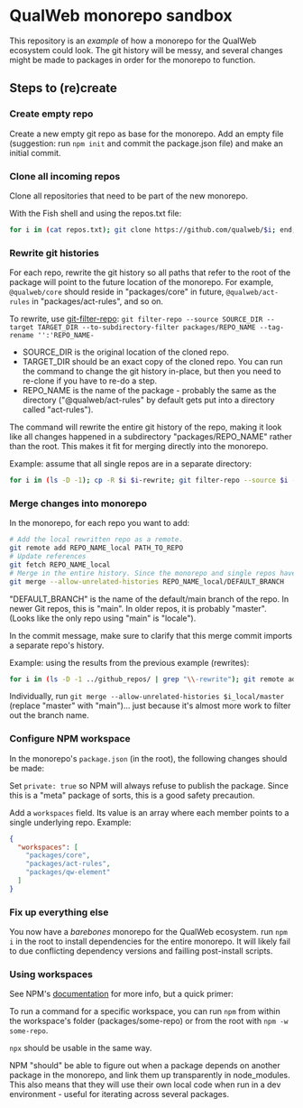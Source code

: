 # QualWeb monorepo sandbox

This repository is an *example* of how a monorepo for the QualWeb ecosystem could look. The git history will be messy, and several changes might be made to packages in order for the monorepo to function.

## Steps to (re)create

### Create empty repo

Create a new empty git repo as base for the monorepo. Add an empty file (suggestion: run `npm init` and commit the package.json file) and make an initial commit.

### Clone all incoming repos

Clone all repositories that need to be part of the new monorepo.

With the Fish shell and using the repos.txt file:

```bash
for i in (cat repos.txt); git clone https://github.com/qualweb/$i; end;
```

### Rewrite git histories

For each repo, rewrite the git history so all paths that refer to the root of the package will point to the future location of the monorepo. For example, `@qualweb/core` should reside in "packages/core" in future, `@qualweb/act-rules` in "packages/act-rules", and so on.

To rewrite, use [git-filter-repo](https://github.com/newren/git-filter-repo/): `git filter-repo --source SOURCE_DIR --target TARGET_DIR --to-subdirectory-filter packages/REPO_NAME --tag-rename '':'REPO_NAME-`

- SOURCE_DIR is the original location of the cloned repo.
- TARGET_DIR should be an exact copy of the cloned repo. You can run the command to change the git history in-place, but then you need to re-clone if you have to re-do a step.
- REPO_NAME is the name of the package - probably the same as the directory ("@qualweb/act-rules" by default gets put into a directory called "act-rules").

The command will rewrite the entire git history of the repo, making it look like all changes happened in a subdirectory "packages/REPO_NAME" rather than the root. This makes it fit for merging directly into the monorepo.

Example: assume that all single repos are in a separate directory:

```bash
for i in (ls -D -1); cp -R $i $i-rewrite; git filter-repo --source $i --target $i-rewrite --to-subdirectory-filter packages/$i --tag-rename '':"$i-"; end;
```

### Merge changes into monorepo

In the monorepo, for each repo you want to add:

```bash
# Add the local rewritten repo as a remote.
git remote add REPO_NAME_local PATH_TO_REPO
# Update references
git fetch REPO_NAME_local
# Merge in the entire history. Since the monorepo and single repos have nothing in common, the flag is necessary.
git merge --allow-unrelated-histories REPO_NAME_local/DEFAULT_BRANCH
```

"DEFAULT_BRANCH" is the name of the default/main branch of the repo. In newer Git repos, this is "main". In older repos, it is probably "master". (Looks like the only repo using "main" is "locale").

In the commit message, make sure to clarify that this merge commit imports a separate repo's history.

Example: using the results from the previous example (rewrites):

```bash
for i in (ls -D -1 ../github_repos/ | grep "\\-rewrite"); git remote add $i_local ../github_repos/$i; git fetch $i_local
```

Individually, run `git merge --allow-unrelated-histories $i_local/master` (replace "master" with "main")... just because it's almost more work to filter out the branch name.

### Configure NPM workspace

In the monorepo's `package.json` (in the root), the following changes should be made:

Set `private: true` so NPM will always refuse to publish the package. Since this is a "meta" package of sorts, this is a good safety precaution.

Add a `workspaces` field. Its value is an array where each member points to a single underlying repo. Example:

```json
{
  "workspaces": [
    "packages/core",
    "packages/act-rules",
    "packages/qw-element"
  ]
}
```

### Fix up everything else

You now have a *barebones* monorepo for the QualWeb ecosystem. run `npm i` in the root to install dependencies for the entire monorepo. It will likely fail to due conflicting dependency versions and failling post-install scripts.

### Using workspaces

See NPM's [documentation](https://docs.npmjs.com/cli/v10/using-npm/workspaces) for more info, but a quick primer:

To run a command for a specific workspace, you can run `npm` from within the workspace's folder (packages/some-repo) or from the root with `npm -w some-repo`.

`npx` should be usable in the same way.

NPM "should" be able to figure out when a package depends on another package in the monorepo, and link them up transparently in node_modules. This also means that they will use their own local code when run in a dev environment - useful for iterating across several packages.